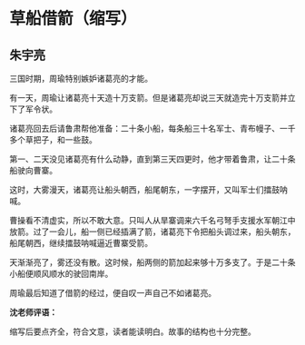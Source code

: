 # 草船借箭（缩写） #

## 朱宇亮 ##

三国时期，周瑜特别嫉妒诸葛亮的才能。
   
有一天，周瑜让诸葛亮十天造十万支箭。但是诸葛亮却说三天就造完十万支箭并立下了军令状。
   
诸葛亮回去后请鲁肃帮他准备：二十条小船，每条船三十名军士、青布幔子、一千多个草把子，和一些鼓。
   
第一、二天没见诸葛亮有什么动静，直到第三天四更时，他才带着鲁肃，让二十条船驶向曹寨。
   
这时，大雾漫天，诸葛亮让船头朝西，船尾朝东，一字摆开，又叫军士们擂鼓呐喊。
   
曹操看不清虚实，所以不敢大意。只叫人从旱寨调来六千名弓弩手支援水军朝江中放箭。过了一会儿，船一侧已经插满了箭，诸葛亮下令把船头调过来，船头朝东，船尾朝西，继续擂鼓呐喊逼近曹寨受箭。
   
天渐渐亮了，雾还没有散。这时候，船两侧的箭加起来够十万多支了。于是二十条小船便顺风顺水的驶回南岸。
   
周瑜最后知道了借箭的经过，便自叹一声自己不如诸葛亮。

**沈老师评语：**

缩写后要点齐全，符合文意，读者能读明白。故事的结构也十分完整。